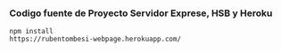 ### Codigo fuente de Proyecto Servidor Exprese, HSB y Heroku

```
npm install
https://rubentombesi-webpage.herokuapp.com/

```
